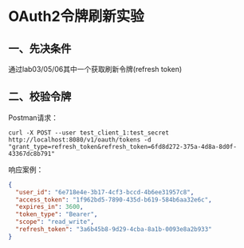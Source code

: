 # OAuth2令牌刷新实验

## 一、先决条件

通过lab03/05/06其中一个获取刷新令牌(refresh token)

## 二、校验令牌

Postman请求：

```
curl -X POST --user test_client_1:test_secret http://localhost:8080/v1/oauth/tokens -d "grant_type=refresh_token&refresh_token=6fd8d272-375a-4d8a-8d0f-43367dc8b791"
```

响应案例：

```json
{
  "user_id": "6e718e4e-3b17-4cf3-bccd-4b6ee31957c8",
  "access_token": "1f962bd5-7890-435d-b619-584b6aa32e6c",
  "expires_in": 3600,
  "token_type": "Bearer",
  "scope": "read_write",
  "refresh_token": "3a6b45b8-9d29-4cba-8a1b-0093e8a2b933"
}

```



